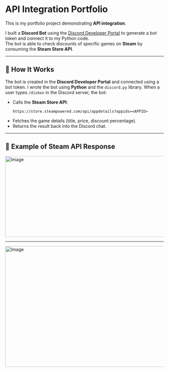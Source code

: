# API Integration Portfolio

This is my portfolio project demonstrating **API integration**.  

I built a **Discord Bot** using the [Discord Developer Portal](https://discord.com/developers/applications) to generate a bot token and connect it to my Python code.  
The bot is able to check discounts of specific games on **Steam** by consuming the **Steam Store API**.

---

## 🔹 How It Works
The bot is created in the **Discord Developer Portal** and connected using a bot token. I wrote the bot using **Python** and the `discord.py` library. When a user types `/diskon` in the Discord server, the bot:  
   - Calls the **Steam Store API**:  
     ```
     https://store.steampowered.com/api/appdetails?appids=<APPID>
     ```
   - Fetches the game details (title, price, discount percentage).  
   - Returns the result back into the Discord chat.  

---

## 🔹 Example of Steam API Response
<img width="796" height="257" alt="Image" src="https://github.com/user-attachments/assets/8defcf8a-9450-4f73-bd55-cdc5239a8d83" />

---

<img width="789" height="384" alt="Image" src="https://github.com/user-attachments/assets/ee2c6a67-8db9-46fd-af03-acc3985b2df6" />
